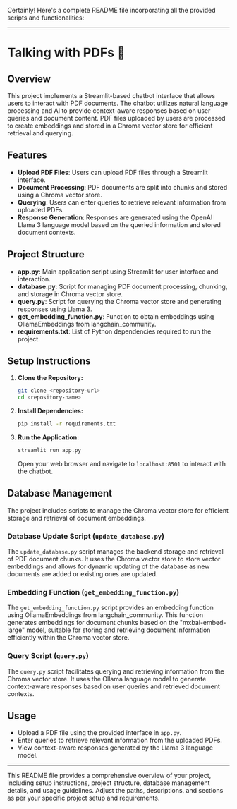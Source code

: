 
Certainly! Here's a complete README file incorporating all the provided scripts and functionalities:

---

# Talking with PDFs 🤖

## Overview
This project implements a Streamlit-based chatbot interface that allows users to interact with PDF documents. The chatbot utilizes natural language processing and AI to provide context-aware responses based on user queries and document content. PDF files uploaded by users are processed to create embeddings and stored in a Chroma vector store for efficient retrieval and querying.

## Features
- **Upload PDF Files**: Users can upload PDF files through a Streamlit interface.
- **Document Processing**: PDF documents are split into chunks and stored using a Chroma vector store.
- **Querying**: Users can enter queries to retrieve relevant information from uploaded PDFs.
- **Response Generation**: Responses are generated using the OpenAI Llama 3 language model based on the queried information and stored document contexts.

## Project Structure
- **app.py**: Main application script using Streamlit for user interface and interaction.
- **database.py**: Script for managing PDF document processing, chunking, and storage in Chroma vector store.
- **query.py**: Script for querying the Chroma vector store and generating responses using Llama 3.
- **get_embedding_function.py**: Function to obtain embeddings using OllamaEmbeddings from langchain_community.
- **requirements.txt**: List of Python dependencies required to run the project.

## Setup Instructions
1. **Clone the Repository:**
   ```bash
   git clone <repository-url>
   cd <repository-name>
   ```

2. **Install Dependencies:**
   ```bash
   pip install -r requirements.txt
   ```

3. **Run the Application:**
   ```bash
   streamlit run app.py
   ```
   Open your web browser and navigate to `localhost:8501` to interact with the chatbot.

## Database Management
The project includes scripts to manage the Chroma vector store for efficient storage and retrieval of document embeddings.

### Database Update Script (`update_database.py`)
The `update_database.py` script manages the backend storage and retrieval of PDF document chunks. It uses the Chroma vector store to store vector embeddings and allows for dynamic updating of the database as new documents are added or existing ones are updated.

### Embedding Function (`get_embedding_function.py`)
The `get_embedding_function.py` script provides an embedding function using OllamaEmbeddings from langchain_community. This function generates embeddings for document chunks based on the "mxbai-embed-large" model, suitable for storing and retrieving document information efficiently within the Chroma vector store.

### Query Script (`query.py`)
The `query.py` script facilitates querying and retrieving information from the Chroma vector store. It uses the Ollama language model to generate context-aware responses based on user queries and retrieved document contexts.

## Usage
- Upload a PDF file using the provided interface in `app.py`.
- Enter queries to retrieve relevant information from the uploaded PDFs.
- View context-aware responses generated by the Llama 3 language model.

---

This README file provides a comprehensive overview of your project, including setup instructions, project structure, database management details, and usage guidelines. Adjust the paths, descriptions, and sections as per your specific project setup and requirements.
